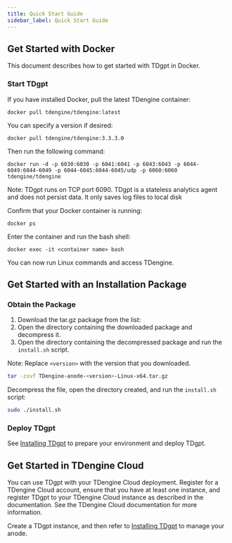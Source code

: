 ```yaml
---
title: Quick Start Guide
sidebar_label: Quick Start Guide
---
```


## Get Started with Docker

This document describes how to get started with TDgpt in Docker.

### Start TDgpt

If you have installed Docker, pull the latest TDengine container:

```shell
docker pull tdengine/tdengine:latest
```

You can specify a version if desired:

```shell
docker pull tdengine/tdengine:3.3.3.0
```

Then run the following command:

```shell
docker run -d -p 6030:6030 -p 6041:6041 -p 6043:6043 -p 6044-6049:6044-6049 -p 6044-6045:6044-6045/udp -p 6060:6060 tdengine/tdengine
```

Note: TDgpt runs on TCP port 6090. TDgpt is a stateless analytics agent and does not persist data. It only saves log files to local disk

Confirm that your Docker container is running:

```shell
docker ps
```

Enter the container and run the bash shell:

```shell
docker exec -it <container name> bash
```

You can now run Linux commands and access TDengine.

## Get Started with an Installation Package

### Obtain the Package

1. Download the tar.gz package from the list:
2. Open the directory containing the downloaded package and decompress it.
3. Open the directory containing the decompressed package and run the `install.sh` script.

Note: Replace `<version>` with the version that you downloaded.

```bash
tar -zxvf TDengine-anode-<version>-Linux-x64.tar.gz
```

Decompress the file, open the directory created, and run the `install.sh` script:

```bash
sudo ./install.sh
```

### Deploy TDgpt

See [Installing TDgpt](../management/) to prepare your environment and deploy TDgpt.

## Get Started in TDengine Cloud

You can use TDgpt with your TDengine Cloud deployment. Register for a TDengine Cloud account, ensure that you have at least one instance, and register TDgpt to your TDengine Cloud instance as described in the documentation. See the TDengine Cloud documentation for more information.

Create a TDgpt instance, and then refer to [Installing TDgpt](../management/) to manage your anode.

